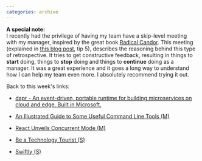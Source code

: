 ```yaml
---
categories: archive
---
```


**A special note:**  
I recently had the privilege of having my team have a skip-level meeting with my manager, inspired by the great book [Radical Candor](https://www.amazon.com/Radical-Candor-Kick-Ass-Without-Humanity/dp/1250103509/ref=sr_1_2?hvadid=77721782230187&hvbmt=be&hvdev=c&hvqmt=e&keywords=radical+candor&qid=1572858226&sr=8-2 "https://www.amazon.com/Radical-Candor-Kick-Ass-Without-Humanity/dp/1250103509/ref=sr_1_2?hvadid=77721782230187&hvbmt=be&hvdev=c&hvqmt=e&keywords=radical+candor&qid=1572858226&sr=8-2"). This meeting (explained in [this blog post](https://www.radicalcandor.com/blog/encourage-feedback/ "https://www.radicalcandor.com/blog/encourage-feedback/"), tip 5), describes the reasoning behind this type of retrospective. It tries to get constructive feedback, resulting in things to **start** doing, things to **stop** doing and things to **continue** doing as a manager. It was a great experience and it goes a long way to understand how I can help my team even more. I absolutely recommend trying it out.

Back to this week's links:

- [dapr - An event-driven, portable runtime for building microservices on cloud and edge. Built in Microsoft.](https://cloudblogs.microsoft.com/opensource/2019/10/16/announcing-dapr-open-source-project-build-microservice-applications/ "https://cloudblogs.microsoft.com/opensource/2019/10/16/announcing-dapr-open-source-project-build-microservice-applications/")

- [An Illustrated Guide to Some Useful Command Line Tools (M)](https://www.wezm.net/technical/2019/10/useful-command-line-tools/ "https://www.wezm.net/technical/2019/10/useful-command-line-tools/")

- [React Unveils Concurrent Mode (M)](https://reactjs.org/docs/concurrent-mode-intro.html "https://reactjs.org/docs/concurrent-mode-intro.html")

- [Be a Technology Tourist (S)](https://www.hanselman.com/blog/BeATechnologyTourist.aspx "https://www.hanselman.com/blog/BeATechnologyTourist.aspx")

- [Swiftly (S)](https://swiftly.dev/ "https://swiftly.dev/")
